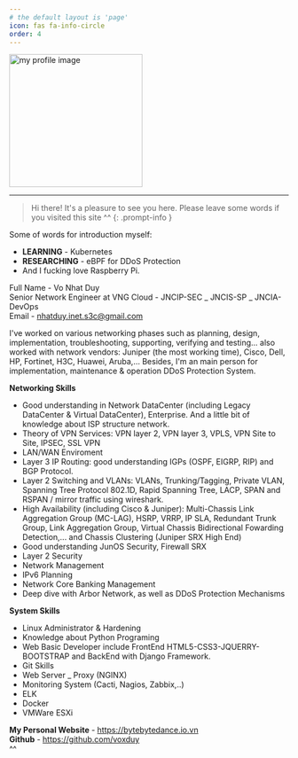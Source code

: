 ```yaml
---
# the default layout is 'page'
icon: fas fa-info-circle
order: 4
---
```


<img src="/commons/IMG_0093.JPG" alt="my profile image" style="width: 240px;">

---

> Hi there! It's a pleasure to see you here. Please leave some words if you visited this site ^^
{: .prompt-info }

Some of words for introduction myself:
+ **LEARNING** - Kubernetes
+ **RESEARCHING** - eBPF for DDoS Protection
+ And I fucking love Raspberry Pi.

Full Name - Vo Nhat Duy  
Senior Network Engineer at VNG Cloud - JNCIP-SEC _ JNCIS-SP _ JNCIA-DevOps  
Email - nhatduy.inet.s3c@gmail.com

I've worked on various networking phases such as planning, design, implementation, troubleshooting, supporting, verifying and testing... also worked with network vendors: Juniper (the most working time), Cisco, Dell, HP, Fortinet, H3C, Huawei, Aruba,… Besides, I'm an main person for implementation, maintenance & operation DDoS Protection System.

**Networking Skills**
+ Good understanding in Network DataCenter (including Legacy DataCenter & Virtual DataCenter), Enterprise. And a little bit of knowledge about ISP structure network.
+ Theory of VPN Services: VPN layer 2, VPN layer 3, VPLS, VPN Site to Site, IPSEC, SSL VPN
+ LAN/WAN Enviroment
+ Layer 3 IP Routing: good understanding IGPs (OSPF, EIGRP, RIP) and BGP Protocol.
+ Layer 2 Switching and VLANs: VLANs, Trunking/Tagging, Private VLAN, Spanning Tree Protocol 802.1D, Rapid Spanning Tree, LACP, SPAN and RSPAN / mirror traffic using wireshark.
+ High Availability (including Cisco & Juniper): Multi-Chassis Link Aggregation Group (MC-LAG), HSRP, VRRP, IP SLA, Redundant Trunk Group, Link Aggregation Group, Virtual Chassis Bidirectional Fowarding Detection,... and Chassis Clustering (Juniper SRX High End)
+ Good understanding JunOS Security, Firewall SRX
+ Layer 2 Security
+ Network Management
+ IPv6 Planning
+ Network Core Banking Management
+ Deep dive with Arbor Network, as well as DDoS Protection Mechanisms

**System Skills**
+ Linux Administrator & Hardening
+ Knowledge about Python Programing
+ Web Basic Developer include FrontEnd HTML5-CSS3-JQUERRY-BOOTSTRAP and BackEnd with Django Framework.
+ Git Skills
+ Web Server _ Proxy (NGINX)
+ Monitoring System (Cacti, Nagios, Zabbix,..)
+ ELK
+ Docker
+ VMWare ESXi

**My Personal Website** - https://bytebytedance.io.vn  
**Github** - https://github.com/voxduy  
^^
